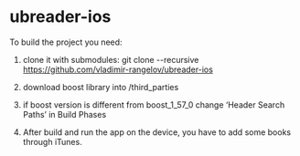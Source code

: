 # ubreader-ios

To build the project you need:
1. clone it with submodules:
	 git clone --recursive https://github.com/vladimir-rangelov/ubreader-ios
2. download boost library into 
	/third_parties 
3. if boost version is different from boost_1_57_0 change ‘Header Search Paths’ in Build Phases

4. After build and run the app on the device, you have to add some books through iTunes.
